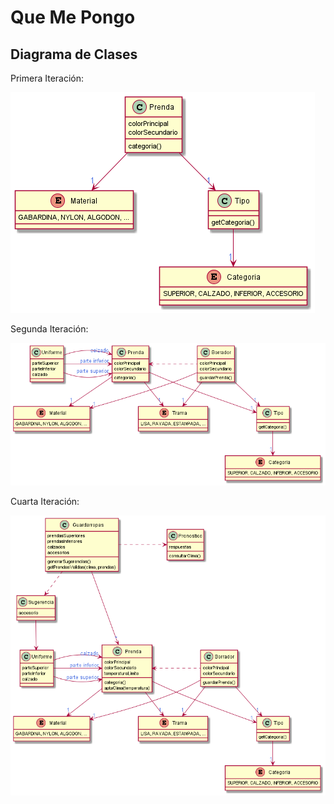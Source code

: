 # Que Me Pongo

## Diagrama de Clases

Primera Iteración:

![alt text](https://github.com/SolVarisco/QueMePongo/blob/main/assets/QMP-Primera%20Iteracion.png?raw=true)



Segunda Iteración:

![alt text](https://github.com/SolVarisco/QueMePongo/blob/main/assets/QMP-Segunda%20Iteracion.png?raw=true)


Cuarta Iteración:

![alt text](https://github.com/SolVarisco/QueMePongo/blob/main/assets/QMP-Cuarta%20Iteracion.png?raw=true)

